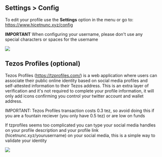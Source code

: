 ## Settings > Config

To edit your profile use the **Settings** option in the menu or go to: https://www.hicetnunc.xyz/config

**IMPORTANT** When configuring your username, please don't use any special characters or spaces for the username

![](https://i.ibb.co/bLZq7kk/1.png)


## Tezos Profiles (optional)
Tezos Profiles (https://tzprofiles.com/) is a web application where users can associate their public online identity based on social media profiles and self-attested information to their Tezos address. This is an extra layer of verification and it's not required to complete your profile information, it will only add icons confirming you control your twitter account and wallet address.

IMPORTANT: Tezos Profiles transaction costs 0.3 tez, so avoid doing this if you are a fountain reciever (you only have 0.5 tez) or are low on funds

If tzprofiles seems too complicated you can type your social media handles on your profile description and your profile link (hicetnunc.xyz/yourusername) on your social media, this is a simple way to validate your identity


![](https://i.ibb.co/kyCv6ZT/2.png)